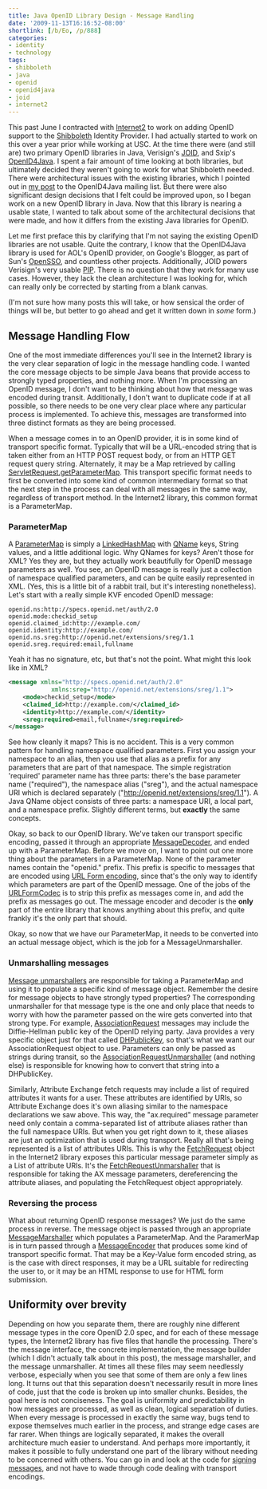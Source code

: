 ```yaml
---
title: Java OpenID Library Design - Message Handling
date: '2009-11-13T16:16:52-08:00'
shortlink: [/b/Eo, /p/888]
categories:
- identity
- technology
tags:
- shibboleth
- java
- openid
- openid4java
- joid
- internet2
---
```

This past June I contracted with [Internet2][] to work on adding OpenID support to the [Shibboleth][] Identity Provider.
I had actually started to work on this over a year prior while working at USC.  At the time there were (and still are)
two primary OpenID libraries in Java, Verisign's [JOID][], and Sxip's [OpenID4Java][].  I spent a fair amount of time
looking at both libraries, but ultimately decided they weren't going to work for what Shibboleth needed.  There were
architectural issues with the existing libraries, which I pointed out in [my post][] to the OpenID4Java mailing list.
But there were also significant design decisions that I felt could be improved upon, so I began work on a new OpenID
library in Java.  Now that this library is nearing a usable state, I wanted to talk about some of the architectural
decisions that were made, and how it differs from the existing Java libraries for OpenID.

Let me first preface this by clarifying that I'm not saying the existing OpenID libraries are not usable.  Quite the
contrary, I know that the OpenID4Java library is used for AOL's OpenID provider, on Google's Blogger, as part of Sun's
[OpenSSO][], and countless other projects.  Additionally, JOID powers Verisign's very usable [PIP][].  There is no
question that they work for many use cases.  However, they lack the clean architecture I was looking for, which can
really only be corrected by starting from a blank canvas.

(I'm not sure how many posts this will take, or how sensical the order of things will be, but better to go ahead and get
it written down in *some* form.)

[Internet2]: http://internet2.edu/
[Shibboleth]: https://shibboleth.net/
[JOID]: http://code.google.com/p/joid/
[OpenID4Java]: http://code.google.com/p/openid4java/
[my post]: http://groups.google.com/group/openid4java/browse_thread/thread/f0775348b3b7f3f/f93d22fe21a6e37e
[OpenSSO]: https://en.wikipedia.org/wiki/OpenAM
[PIP]: https://web.archive.org/web/20091113/https://pip.verisignlabs.com/


## Message Handling Flow ##

One of the most immediate differences you'll see in the Internet2 library is the very clear separation of logic in the
message handling code.  I wanted the core message objects to be simple Java beans that provide access to strongly typed
properties, and nothing more.  When I'm processing an OpenID message, I don't want to be thinking about how that message
was encoded during transit.  Additionally, I don't want to duplicate code if at all possible, so there needs to be one
very clear place where any particular process is implemented.  To achieve this, messages are transformed into three
distinct formats as they are being processed.

When a message comes in to an OpenID provider, it is in some kind of transport specific format.  Typically that will be
a URL-encoded string that is taken either from an HTTP POST request body, or from an HTTP GET request query string.
Alternately, it may be a Map retrieved by calling [ServletRequest.getParameterMap][].  This transport specific format
needs to first be converted into some kind of common intermediary format so that the next step in the process can deal
with all messages in the same way, regardless of transport method.  In the Internet2 library, this common format is a
ParameterMap.  

[ServletRequest.getParameterMap]: http://java.sun.com/javaee/5/docs/api/javax/servlet/ServletRequest.html#getParameterMap()


### ParameterMap ###

A [ParameterMap][] is simply a [LinkedHashMap][] with [QName][] keys, String values, and a little additional logic.  Why
QNames for keys?  Aren't those for XML?  Yes they are, but they actually work beautifully for OpenID message parameters
as well.  You see, an OpenID message is really just a collection of namespace qualified parameters, and can be quite
easily represented in XML.  (Yes, this is a little bit of a rabbit trail, but it's interesting nonetheless).  Let's
start with a really simple KVF encoded OpenID message:

```
openid.ns:http://specs.openid.net/auth/2.0
openid.mode:checkid_setup
openid.claimed_id:http://example.com/
openid.identity:http://example.com/
openid.ns.sreg:http://openid.net/extensions/sreg/1.1
openid.sreg.required:email,fullname
```

Yeah it has no signature, etc, but that's not the point.  What might this look like in XML?

``` xml
<message xmlns="http://specs.openid.net/auth/2.0" 
            xmlns:sreg="http://openid.net/extensions/sreg/1.1">
    <mode>checkid_setup</mode>
    <claimed_id>http://example.com/</claimed_id>
    <identity>http://example.com/</identity>
    <sreg:required>email,fullname</sreg:required>
</message>
```

See how cleanly it maps?  This is no accident.  This is a very common pattern for handling namespace qualified
parameters.  First you assign your namespace to an alias, then you use that alias as a prefix for any parameters that
are part of that namespace.  The simple registration 'required' parameter name has three parts: there's the base
parameter name ("required"), the namespace alias ("sreg"), and the actual namespace URI which is declared separately
("http://openid.net/extensions/sreg/1.1").  A Java QName object consists of three parts: a namespace URI, a local part,
and a namespace prefix.  Slightly different terms, but **exactly** the same concepts.

Okay, so back to our OpenID library.  We've taken our transport specific encoding, passed it through an appropriate
[MessageDecoder][], and ended up with a ParameterMap.  Before we move on, I want to point out one more thing about the
parameters in a ParameterMap.  None of the parameter names contain the "openid." prefix.  This prefix is specific to
messages that are encoded using [URL Form encoding][], since that's the only way to identify which parameters are part
of the OpenID message.  One of the jobs of the [URLFormCodec][] is to strip this prefix as messages come in, and add the
prefix as messages go out.  The message encoder and decoder is the **only** part of the entire library that knows
anything about this prefix, and quite frankly it's the only part that should.

Okay, so now that we have our ParameterMap, it needs to be converted into an actual message object, which is the job for
a MessageUnmarshaller.

[ParameterMap]: https://github.com/willnorris/java-openid/blob/master/src/main/java/edu/internet2/middleware/openid/common/ParameterMap.java
[LinkedHashMap]: http://java.sun.com/j2se/1.5.0/docs/api/java/util/LinkedHashMap.html
[QName]: http://java.sun.com/j2se/1.5.0/docs/api/javax/xml/namespace/QName.html
[MessageDecoder]: https://github.com/willnorris/java-openid/blob/master/src/main/java/edu/internet2/middleware/openid/message/encoding/MessageDecoder.java
[URL Form encoding]: http://openid.net/specs/openid-authentication-2_0.html#rfc.section.4.1.2
[URLFormCodec]: https://github.com/willnorris/java-openid/blob/master/src/main/java/edu/internet2/middleware/openid/message/encoding/impl/URLFormCodec.java


### Unmarshalling messages ###

[Message unmarshallers][] are responsible for taking a ParameterMap and using it to populate a specific kind of message
object.  Remember the desire for message objects to have strongly typed properties?  The corresponding unmarshaller for
that message type is the one and only place that needs to worry with how the parameter passed on the wire gets converted
into that strong type.  For example, [AssociationRequest][] messages may include the Diffie-Hellman public key of the
OpenID relying party.  Java provides a very specific object just for that called [DHPublicKey][], so that's what we want
our AssociationRequest object to use.  Parameters can only be passed as strings during transit, so the
[AssociationRequestUnmarshaller][] (and nothing else) is responsible for knowing how to convert that string into a
DHPublicKey.

Similarly, Attribute Exchange fetch requests may include a list of required attributes it wants for a user.  These
attributes are identified by URIs, so Attribute Exchange does it's own aliasing similar to the namespace declarations we
saw above.  This way, the "ax.required" message parameter need only contain a comma-separated list of attribute aliases
rather than the full namespace URIs.  But when you get right down to it, these aliases are just an optimization that is
used during transport.  Really all that's being represented is a list of attributes URIs.  This is why the
[FetchRequest][] object in the Internet2 library exposes this particular message parameter simply as a List of attribute
URIs.  It's the [FetchRequestUnmarshaller][] that is responsible for taking the AX message parameters, dereferencing the
attribute aliases, and populating the FetchRequest object appropriately.

[Message unmarshallers]: https://github.com/willnorris/java-openid/blob/master/src/main/java/edu/internet2/middleware/openid/message/io/MessageUnmarshaller.java
[DHPublicKey]: http://java.sun.com/j2se/1.5.0/docs/api/javax/crypto/interfaces/DHPublicKey.html
[AssociationRequest]: https://github.com/willnorris/java-openid/blob/master/src/main/java/edu/internet2/middleware/openid/message/AssociationRequest.java
[AssociationRequestUnmarshaller]: https://github.com/willnorris/java-openid/blob/master/src/main/java/edu/internet2/middleware/openid/message/impl/AssociationRequestUnmarshaller.java
[FetchRequest]: https://github.com/willnorris/java-openid/blob/master/src/main/java/edu/internet2/middleware/openid/extensions/ax/FetchRequest.java
[FetchRequestUnmarshaller]: https://github.com/willnorris/java-openid/blob/master/src/main/java/edu/internet2/middleware/openid/extensions/ax/impl/FetchRequestUnmarshaller.java


### Reversing the process ###

What about returning OpenID response messages?  We just do the same process in reverse.  The message object is passed
through an appropriate [MessageMarshaller][] which populates a ParameterMap.  And the ParamerMap is in turn passed
through a [MessageEncoder][] that produces some kind of transport specific format.  That may be a Key-Value form encoded
string, as is the case with direct responses, it may be a URL suitable for redirecting the user to, or it may be an HTML
response to use for HTML form submission.

[MessageMarshaller]: https://github.com/willnorris/java-openid/blob/master/src/main/java/edu/internet2/middleware/openid/message/io/MessageMarshaller.java
[MessageEncoder]: https://github.com/willnorris/java-openid/blob/master/src/main/java/edu/internet2/middleware/openid/message/encoding/MessageEncoder.java


## Uniformity over brevity ##

Depending on how you separate them, there are roughly nine different message types in the core OpenID 2.0 spec, and for each of these message types, the Internet2 library has five files that handle the processing.  There's the message interface, the concrete implementation, the message builder (which I didn't actually talk about in this post), the message marshaller, and the message unmarshaller.  At times all these files may seem needlessly verbose, especially when you see that some of them are only a few lines long.  It turns out that this separation doesn't necessarily result in more lines of code, just that the code is broken up into smaller chunks.  Besides, the goal here is not conciseness.  The goal is uniformity and predictability in how messages are processed, as well as clean, logical separation of duties.  When every message is processed in exactly the same way, bugs tend to expose themselves much earlier in the process, and strange edge cases are far rarer.  When things are logically separated, it makes the overall architecture much easier to understand.  And perhaps more importantly, it makes it possible to fully understand one part of the library without needing to be concerned with others.  You can go in and look at the code for [signing messages][], and not have to wade through code dealing with transport encodings.

[signing messages]: https://github.com/willnorris/java-openid/blob/master/src/main/java/edu/internet2/middleware/openid/security/SecurityUtils.java
